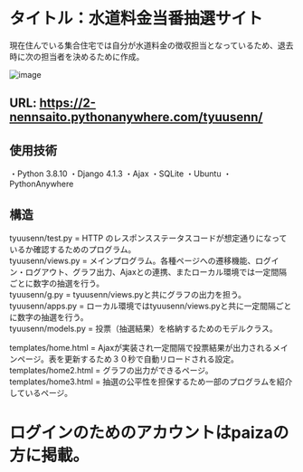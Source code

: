 # タイトル：水道料金当番抽選サイト
現在住んでいる集合住宅では自分が水道料金の徴収担当となっているため、退去時に次の担当者を決めるために作成。


![image](https://user-images.githubusercontent.com/105050060/220829743-cab397af-74fa-42f7-a7d5-ba3f84b55c8b.png)

## URL:  https://2-nennsaito.pythonanywhere.com/tyuusenn/

## 使用技術
・Python 3.8.10
・Django 4.1.3
・Ajax
・SQLite
・Ubuntu
・PythonAnywhere

## 構造
tyuusenn/test.py = HTTP のレスポンスステータスコードが想定通りになっているか確認するためのプログラム。  
tyuusenn/views.py = メインプログラム。各種ページへの遷移機能、ログイン・ログアウト、グラフ出力、Ajaxとの連携、またローカル環境では一定間隔ごとに数字の抽選を行う。  
tyuusenn/g.py = tyuusenn/views.pyと共にグラフの出力を担う。  
tyuusenn/apps.py = ローカル環境ではtyuusenn/views.pyと共に一定間隔ごとに数字の抽選を行う。  
tyuusenn/models.py  = 投票（抽選結果）を格納するためのモデルクラス。  

templates/home.html = Ajaxが実装され一定間隔で投票結果が出力されるメインページ。表を更新するため３０秒で自動リロードされる設定。  
templates/home2.html = グラフの出力ができるページ。  
templates/home3.html = 抽選の公平性を担保するため一部のプログラムを紹介しているページ。  

# ログインのためのアカウントはpaizaの方に掲載。
